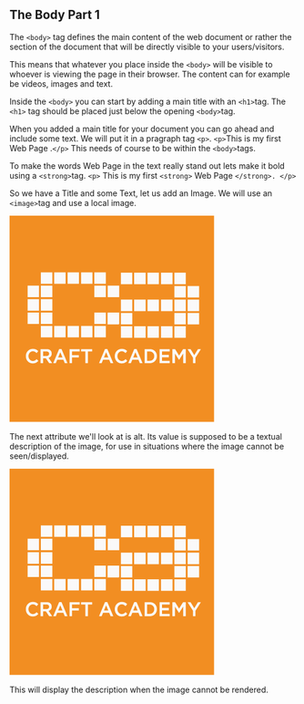 ## The Body Part 1

The `<body>` tag defines the main content of the web document or rather the section of the document that will be directly visible to your users/visitors.

This means that whatever you place inside the `<body>` will be visible to whoever is viewing the page in their browser. The content can for example be videos, images and text.

Inside the `<body>` you can start by adding a main title with an `<h1>`tag. The `<h1>` tag should be placed just below the opening `<body>`tag.


When you added a main title for your document you can go ahead and include some text. We will put it in a pragraph tag `<p>`.
  `<p>`This is my first Web Page .`</p>`
This needs of course to be within the `<body>`tags.

To make the words Web Page in the text really stand out lets make it bold using a `<strong>`tag.
  `<p>` This is my first `<strong>` Web Page `</strong>. </p>`


So we have a Title and some Text, let us add an Image.
We will use an `<image>`tag and use a local image.  

<img src="images/craft_academy.png">  

The next attribute we'll look at is alt. Its value is supposed to be a textual description of the image, for use in situations where the image cannot be seen/displayed.

<img src="images/craft_academy.png"
     alt="CraftAcademy's logo">  

This will display the description when the image cannot be rendered.
